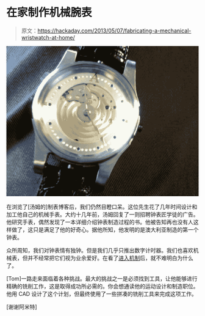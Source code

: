 # 在家制作机械腕表

> 原文：<https://hackaday.com/2013/05/07/fabricating-a-mechanical-wristwatch-at-home/>

![diy-mechanical-wristwatch](img/cb59074a426de42a3464e1142e728631.png)

在浏览了[汤姆的]制表博客后，我们仍然目瞪口呆。这位先生花了几年时间设计和加工他自己的机械手表。大约十几年前，汤姆回复了一则招聘钟表匠学徒的广告。他研究手表，偶然发现了一本详细介绍钟表制造过程的书。他被告知再也没有人这样做了，这只是满足了他的好奇心。据他所知，他发明的是澳大利亚制造的第一个钟表。

众所周知，我们对钟表情有独钟。但是我们几乎只推出数字计时器。我们也喜欢机械表，但并不经常把它们视为业余爱好。在看了[进入机制](http://hackaday.com/2013/01/23/retrotechtacular-how-a-watch-works/)后，就不难明白为什么了。

[Tom]一路走来面临着各种挑战。最大的挑战之一是必须找到工具，让他能够进行精确的铣削工作，这是取得成功所必需的。你会想通读他的运动设计和制造职位。他用 CAD 设计了这个计划，但最终使用了一些拼凑的铣削工具来完成这项工作。

[谢谢阿米特]